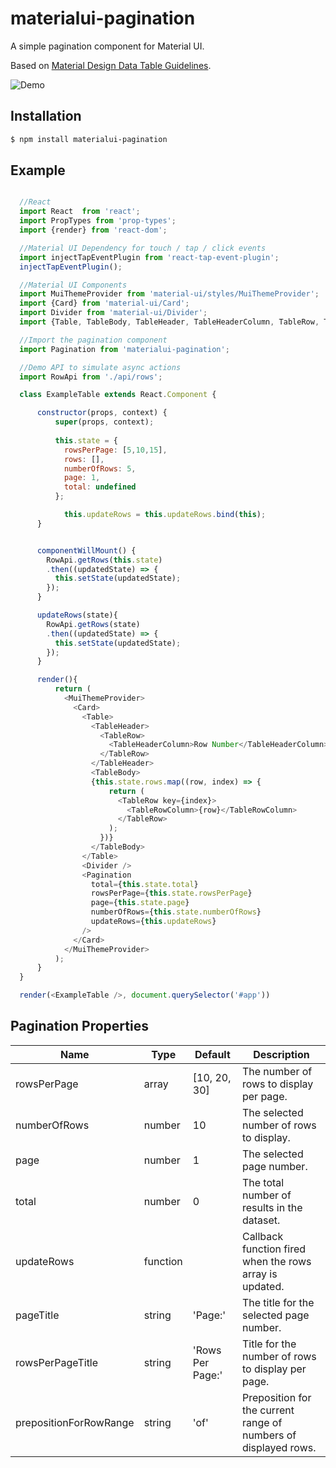 # materialui-pagination

A simple pagination component for Material UI.

Based on [Material Design Data Table Guidelines](https://material.io/guidelines/components/data-tables.html#data-tables-structure).

![Demo](http://imgur.com/4dZkuEw.gif)

## Installation
```sh
$ npm install materialui-pagination
```

## Example
```js

  //React
  import React  from 'react';
  import PropTypes from 'prop-types';
  import {render} from 'react-dom';

  //Material UI Dependency for touch / tap / click events
  import injectTapEventPlugin from 'react-tap-event-plugin';
  injectTapEventPlugin();

  //Material UI Components
  import MuiThemeProvider from 'material-ui/styles/MuiThemeProvider';
  import {Card} from 'material-ui/Card';
  import Divider from 'material-ui/Divider';
  import {Table, TableBody, TableHeader, TableHeaderColumn, TableRow, TableRowColumn} from 'material-ui/Table';

  //Import the pagination component
  import Pagination from 'materialui-pagination';

  //Demo API to simulate async actions
  import RowApi from './api/rows';

  class ExampleTable extends React.Component {

      constructor(props, context) {
          super(props, context);
    
          this.state = {
            rowsPerPage: [5,10,15],
            rows: [],
            numberOfRows: 5,
            page: 1,
            total: undefined
          };

            this.updateRows = this.updateRows.bind(this);
      }


      componentWillMount() {
        RowApi.getRows(this.state)
        .then((updatedState) => {
          this.setState(updatedState);
        });
      }

      updateRows(state){
        RowApi.getRows(state)
        .then((updatedState) => {
          this.setState(updatedState);
        });
      }

      render(){
          return (
            <MuiThemeProvider>
              <Card>
                <Table>
                  <TableHeader>
                    <TableRow>
                      <TableHeaderColumn>Row Number</TableHeaderColumn>
                    </TableRow>
                  </TableHeader>
                  <TableBody>
                  {this.state.rows.map((row, index) => {
                      return (
                        <TableRow key={index}>
                          <TableRowColumn>{row}</TableRowColumn>
                        </TableRow>
                      );
                    })}
                  </TableBody>
                </Table>
                <Divider />
                <Pagination
                  total={this.state.total}
                  rowsPerPage={this.state.rowsPerPage}
                  page={this.state.page}
                  numberOfRows={this.state.numberOfRows}
                  updateRows={this.updateRows}
                />
              </Card>
            </MuiThemeProvider>
          );
      }
  }

  render(<ExampleTable />, document.querySelector('#app'))
```


## Pagination Properties

| Name | Type | Default | Description |
| ------ | ------ | ------ | ------ |
| rowsPerPage | array | [10, 20, 30] | The number of rows to display per page. |
| numberOfRows | number | 10 | The selected number of rows to display. |
| page | number | 1 | The selected page number. |
| total | number | 0 | The total number of results in the dataset. |
| updateRows | function |  | Callback function fired when the rows array is updated. |
| pageTitle | string | 'Page:' | The title for the selected page number. |
| rowsPerPageTitle | string | 'Rows Per Page:' | Title for the number of rows to display per page. |
| prepositionForRowRange | string | 'of' | Preposition for the current range of numbers of displayed rows. |
